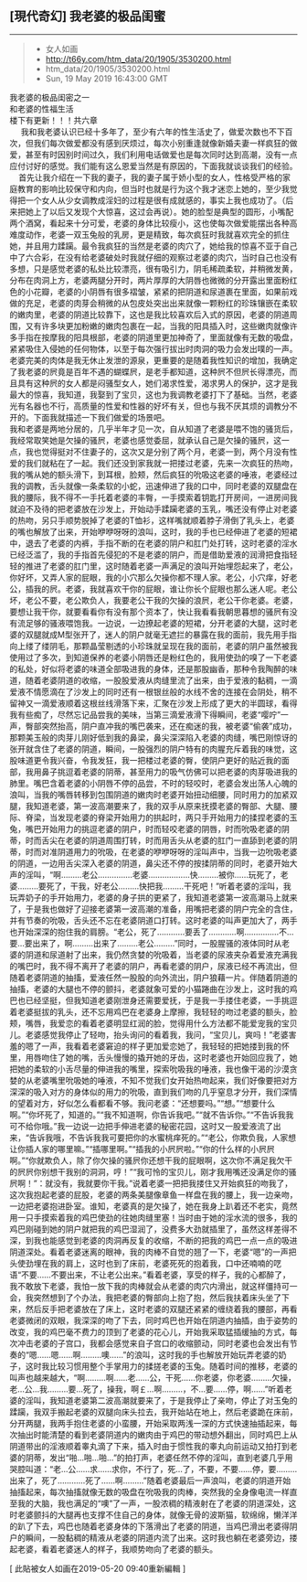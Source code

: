 
## [現代奇幻] 我老婆的极品闺蜜
------       
> * 女人如画
> * http://t66y.com/htm_data/20/1905/3530200.html
> * htm_data/20/1905/3530200.html
> * Sun, 19 May 2019 16:43:00 GMT

我老婆的极品闺密之一  
和老婆的性福生活  
楼下有更新！！！共六章  
     我和我老婆认识已经十多年了，至少有六年的性生活史了，做爱次数也不下百次，但我们每次做爱都没有感到厌烦过，每次小别重逢就像新婚夫妻一样疯狂的做爱，甚至有时因别时间过久，我们利用电话做爱也是每次同时达到高潮，没有一点应付讨好的感觉。我们能有这么恩爱当然是有原因的，下面我就谈谈我们的经验。  
    首先让我介绍在一下我的妻子，我的妻子属于娇小型的女人，性格受严格的家庭教育的影响比较保守和内向，但当时也就是行为这个我才迷恋上她的，至少我觉得把一个女人从少女调教成淫妇的过程是很有成就感的，事实上我也成功了。（后来把她上了以后又发现个大惊喜，这过会再说）。她的脸型是典型的圆形，小嘴配两个酒窝，看起来十分可爱，老婆的身体比较瘦小，这也使每次做爱能摆出各种高难度动作，老婆一双玉兔般的乳房，更是精致，每次疯狂时我就喜欢完全的抓住她，并且用力蹂躏。最令我疯狂的当然是老婆的肉穴了，她给我的惊喜不亚于自己中了六合彩，在没有给老婆破处时我就仔细的观察过老婆的肉穴，当时自己也没有多想，只是感觉老婆的私处比较漂亮，很有吸引力，阴毛稀疏柔软，并稍微发黄，分布在肉洞上方，老婆两腿分开时，两片厚厚的大阴唇也微微的分开露出里面粉红色的小花瓣，老婆的小阴唇有很多褶皱，紧紧的把阴道和尿道裹在里面，如果前戏做的充足，老婆的肉芽会稍微的从包皮处突出出来就像一颗粉红的珍珠镶嵌在柔软的嫩肉里，老婆的阴道比较靠下，这也是我比较喜欢后入式的原因，老婆的阴道周围，又有许多块更加粉嫩的嫩肉包裹在一起，当我的阳具插入时，这些嫩肉就像许多手指在按摩我的阳具根部，老婆的阴道里更加神奇了，里面就像有无数的吸盘，紧紧吸住入侵她的任何物体，以至于每次强行拔出时肉洞的吸力会发出噗的一声。老婆完美的肉体是我无休止发泄的源泉，更重要的是随着我性知识的增加，我确定了我老婆的屄竟是百年不遇的蝴蝶屄，是老手都知道，这种屄不但屄长得漂亮，而且具有这种屄的女人都是闷骚型女人，她们渴求性爱，渴求男人的保护，这才是我最大的惊喜，我知道，我娶到了宝贝，这也为我调教老婆打下了基础。当然，老婆光有名器也不行，高质量的性爱和性器的好坏有关，但也与我不厌其烦的调教分不开的。下面我就描述一下我们做爱的场景吧。  
我和老婆是两地分居的，几乎半年才见一次，自从知道了老婆是喂不饱的骚货后，我经常取笑她是欠操的骚屄，老婆也感觉委屈，就承认自己是欠操的骚屄，这一点，我也觉得挺对不住妻子的，这次又是分别了两个月，老婆一到，两个月没有性爱的我们就粘在了一起。我们还没到家我就一把搂过老婆，先来一次疯狂的热吻，我的嘴从她的额头滑下，到耳根，脸颊，然后疯狂的吮吸这老婆的唾液，老婆经过我的调教，舌头就像一条柔软的小蛇，迅速伸进了我的口中，同时老婆的双腿盘在我的腰际，我不得不一手托着老婆的丰臀，一手摸索着钥匙打开房间，一进房间我就迫不及待的把老婆放在沙发上，开始动手蹂躏老婆的玉乳，嘴还没有停止对老婆的热吻，另只手顺势脱掉了老婆的T恤衫，这样嘴就顺着脖子滑倒了乳头上，老婆的嘴也解放了出来，开始咿咿呀呀的浪叫，这时，我的手也已经伸进了老婆的短裙中，退去了老婆的内裤，手指不断的在老婆的阴户和肛门处打转，这时老婆的淫水已经泛滥了，我的手指首先侵犯的不是老婆的阴户，而是借助爱液的润滑把食指轻轻的推进了老婆的肛门里，这时随着老婆一声满足的浪叫开始埋怨起来了，老公，你好坏，又弄人家的屁眼，我的小穴那么欠操你都不理人家。老公，小穴痒，好老公，插我的屄。老婆，我就喜欢干你的屁眼，谁让你长个屁眼也那么迷人呢。老公坏，老公不要，老公欺负人，我要老公干我的欠操的浪屄，老公干你老婆。老婆，要想让我干你，就要看看你有没有那个资本了，快让我看看我朝思暮想的骚屄有没有流足够的骚液喂饱我。一边说，一边撩起老婆的短裙，分开老婆的大腿，这时老婆的双腿就成M型张开了，迷人的阴户就毫无遮拦的暴露在我的面前，我先用手指向上缕了缕阴毛，那颗晶莹剔透的小珍珠就呈现在我的面前，老婆的阴户虽然被我使用过了多次，到知道保养的老婆小阴唇还是粉红色的，我用使劲的嗅了一下老婆的私处，好似将老婆的味道全部吸进我的身体，还是那股幽香，那种令我陶醉的味道，随着老婆阴道的收缩，一股股爱液从肉缝里流了出来，由于爱液的黏稠，一滴爱液不情愿滴在了沙发上的同时还有一根银丝般的水线不舍的连接在会阴处，稍不留神又一滴爱液顺着这根丝线滑落下来，汇聚在沙发上形成了更大的半圆球，看得我有些痴了，尽然忘记品尝我的美味，当第三滴爱液滑下得瞬间，老婆“嘤咛”一声，臀部突然抬高，阴户直冲我的嘴巴袭来，还在痴迷的我，被老婆“偷袭”成功，那颗美玉般的肉芽儿刚好低到我的鼻梁，鼻尖深深陷入老婆的肉缝，嘴巴刚惊讶的张开就含住了老婆的阴道，瞬间，一股强烈的阴户特有的肉腥充斥着我的味觉，这股味道更令我兴奋，令我发狂，我一把楼过老婆的臀，使阴户更好的贴近我的面部，我用鼻子挑逗着老婆的阴蒂，甚至用力的吸气仿佛可以把老婆的肉芽吸进我的肺里。嘴巴含着老婆的小阴唇不停的品尝，不时的轻咬时，老婆会发出荡人心魄的浪叫，当我的嘴唇转移到包围阴道的嫩肉时老婆开始扭动细腰，同时用力的加紧双腿，我知道老婆，第一波高潮要来了，我的双手从原来抚摸老婆的臀部、大腿、腰际、脊梁，当发现老婆的脊梁开始用力的拱起时，两只手开始用力的揉捏老婆的玉兔，嘴巴开始用力的挑逗老婆的阴户，时而轻咬老婆的阴唇，时而吮吸老婆的阴蒂，时而舌尖在老婆的阴道周围打转，时而用舌头从老婆的肛门一直舔到老婆的阴蒂，时而对准阴道用力的吮吸，在老婆的咿咿呀呀的淫叫声中，当我一边吮吸老婆的阴道，一边用舌尖深入老婆的阴道，鼻尖还不停的按揉阴蒂的同时，老婆开始大声的淫叫，“啊………老公……………老婆………………快………被你……玩死了，老婆………要死了，干我，好老公………快把我………干死吧！”听着老婆的淫叫，我玩弄奶子的手开始用力，老婆的身子拱的更紧了，我知道老婆第一波高潮马上就来了，于是我也做好了迎接老婆第一波高潮的准备，用嘴把老婆的阴户完全的含住，并有节奏的吮吸，舌头还不忘在老婆阴道口打转。这时老婆的叫声更加大了，两手也开始深深的抱住我的肩膀。“老公，死了…………要丢了…………啊……………不…要…要出来了，啊………出来了………老公………”同时，一股腥骚的液体同时从老婆的阴道和尿道射了出来，我仍然贪婪的吮吸着，当老婆的尿液夹杂着爱液充满我的嘴巴时，我不得不离开了老婆的阴户，再看老婆的阴户，尿液已经不再流出，但随着老婆阴道的抽搐，爱液任然一股股的向外流出，阴户狼藉一片。伴随着阴道的抽搐，老婆的大腿也不停的颤抖，老婆就象可爱的小猫踡曲在沙发上，这时我的鸡巴也已经坚挺，但我知道老婆刚泄身还需要爱抚，于是我一手搂住老婆，一手挑逗着老婆挺拔的乳头，还不忘用鸡巴在老婆身上摩擦，我轻轻的吻过老婆的额头，脸颊，嘴唇，我爱恋的看着老婆明显红润的脸，觉得用什么方法都不能爱宠我的宝贝儿。老婆感觉我停止了轻吻，抬头询问的看着我，我问，“宝贝儿，爽吗！”老婆害羞的嗯了一声，我看着老婆窘迫的样子更加爱恋她了，我轻轻的把她搂到我的怀里，用唇吻住了她的嘴，舌头慢慢的撬开她的牙齿，这时老婆也开始回应我了，她把她的柔软的小舌尽量的伸进我的嘴里，探索吮吸我的唾液，我也像干渴的沙漠贪婪的从老婆嘴里吮吸她的唾液，不知不觉我们女开始热吻起来，我们好像要把对方深深的吸入对方的身体似的用力的吮吸，直到我们吻的几乎窒息才分开，我们深情的望着对方，好似怎么看都看不够。我问老婆：“还想要吗。”“想。”“想要什么啊。”“你坏死了，知道的。”“我不知道啊，你告诉我吧。”“就不告诉你。”“不告诉我我可不给你哦。”我一边说一边把手伸进老婆的秘密花园，这时又一股爱液流了出来，“告诉我哦，不告诉我我可要把你的水蜜桃痒死的。”“老公，你欺负我，人家想让你插人家的哪里嘛。”“插哪里啊。”“插我的小屄屄啦。”“你的什么样的小屄屄啊。”“你就欺负人，除了你欠操的骚屄你还想干我的屁眼啊，这次你不满足我欠干的屄屄你别想干我别的洞洞，哼！”“我可怜的宝贝儿，刚才我用嘴还没满足你的骚屄啊！”：就没有，我就要你干我。”说着老婆一把把我搂住又开始疯狂的吻我了，这次我抱起老婆的屁股，老婆的两条美腿像章鱼一样盘在我的腰上，我一边亲吻，一边把老婆抱进卧室。谁知，老婆真的是欠操了，她在我身上趴着还不老实，竟然用一只手摸索着我的鸡巴使劲的往她肉缝里塞！当时由于她的淫水流的很多，我的鸡巴刚碰到她的阴户就把我的鸡巴湿润了，没费多大劲就插里了，虽然这样差得不深，到我也能感觉到老婆的肉洞再反复的收缩，不断的把我的鸡巴一点一点的吸进阴道深处。看着老婆迷离的眼神，我的肉棒不自觉的翘了一下，老婆“嗯”的一声把头使劲埋在我的肩上，这时也到了床前，老婆死死的抱着我，口中还喃喃的呓语“不要……不要出来，不让老公出来。”看着老婆，享受的样子，我的心都醉了，我不敢放下老婆，我怕一放下我的肉棒就会从老婆的肉穴内滑出，就这样僵持可一会，我突然想到了个办法，我把老婆的臀部向上抱了抱，然后我扶着床头坐了下来，然后反手把老婆放在了床上，这时老婆的双腿还紧紧的缠绕着我的腰部，再看老婆微闭的双眼，我深深的吻了下去，同时鸡巴也开始在阴道内抽插，由于姿势的改变，我的鸡巴毫不费力的顶到了老婆的花心儿，开始我采取猛插缓抽的方式，每次冲击老婆的子宫口，我都会感觉来自子宫口的收缩颤动，同时老婆也会发出有节奏的“嗯……嗯……啊………噢……”的浪叫，这时我的手也解放开始玩弄老婆的奶子，这时我比较习惯用整个手掌用力的揉搓老婆的玉兔。随着时间的推移，老婆的叫声也越来越大，“啊………啊……老……公，干死……你老婆，你老婆………欠操，老…公…我………要…死了，操我，啊￡…啊………，不…要……停，啊……”听着老婆的淫叫，我知道老婆第二波高潮就要来了，于是我停止了亲吻，停止了对玉兔的蹂躏，我双手搬起老婆的双腿向床头拉去，我开始站在地上，然后老婆跪在床前，分开两腿，我两手抱住老婆的小蛮腰，开始采取两浅一深的方式快速抽插起来，每次抽出时能清楚的看到老婆阴道内的嫩肉由于鸡巴的带动想外翻出，同时鸡巴上从阴道带出的淫液顺着睾丸滴了下来，插入时由于惯性我的睾丸向前运动又拍打到老婆的阴蒂，发出“啪…啪…啪…”的拍打声，老婆任然不停的淫叫，直到老婆几乎用哭腔叫道：“老…公……求……求你，不行了，死…了，不要，不要……停，要………出来了，死了…………死了……啊………”随着老婆最后一声浪叫，老婆的阴道开始抽搐起来，每次抽搐就像无数的吸盘在吮吸我的肉棒，突然我的全身像电流一样直至我的大脑，我也满足的“噢”了一声，一股浓稠的精液射在了老婆的阴道深处，这时老婆颤抖的大腿再也支撑不住自己的身体，就像无骨的波斯猫，软绵绵，懒洋洋的趴了下去，鸡巴也随着老婆身体的下落滑出了老婆的阴道，当鸡巴滑出老婆得阴户的瞬间，一股黏稠的精液从老婆的阴道内流了出来。这时我也躺在老婆旁边，搂起老婆，看着老婆迷人的样子，我顺势吻向了老婆的额头。  
  
  
\[ 此貼被女人如画在2019-05-20 09:40重新編輯 \]
